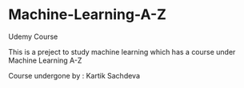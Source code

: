# Machine-Learning-A-Z
Udemy Course

This is a preject to study machine learning which has a course under Machine Learning A-Z

Course undergone by : Kartik Sachdeva 
